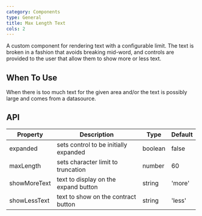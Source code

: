 ```yaml
---
category: Components
type: General
title: Max Length Text
cols: 2
---
```


A custom component for rendering text with a configurable limit. The
text is broken in a fashion that avoids breaking mid-word, and controls are provided to
the user that allow them to show more or less text.

## When To Use

When there is too much text for the given area and/or the text is possibly large and comes
from a datasource.

## API

| Property      | Description                                   | Type    | Default |
| ------------- | --------------------------------------------- | ------- | ------- |
| expanded      | sets control to be initially expanded         | boolean | false   |
| maxLength     | sets character limit to truncation            | number  | 60      |
| showMoreText  | text to display on the expand button          | string  | 'more'  |
| showLessText  | text to show on the contract button           | string  | 'less'  |
